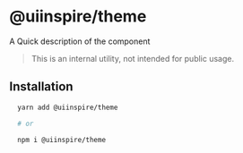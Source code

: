# @uiinspire/theme

A Quick description of the component

> This is an internal utility, not intended for public usage.

## Installation

```sh
  yarn add @uiinspire/theme

  # or

  npm i @uiinspire/theme

```
